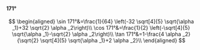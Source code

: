 #### 171°

$$
\begin{aligned}
\sin 171°&=\frac{1}{64} \left(-32 \sqrt[4]{5} \sqrt{\alpha _1}+32 \sqrt{2} \alpha _2\right)\\
\cos 171°&=\frac{1}{2} \left(-\sqrt[4]{5} \sqrt{\alpha _1}-\sqrt{2} \alpha _2\right)\\
\tan 171°&=1-\frac{4 \alpha _2}{\sqrt{2} \sqrt[4]{5} \sqrt{\alpha _1}+2 \alpha _2}\\
\end{aligned}
$$

